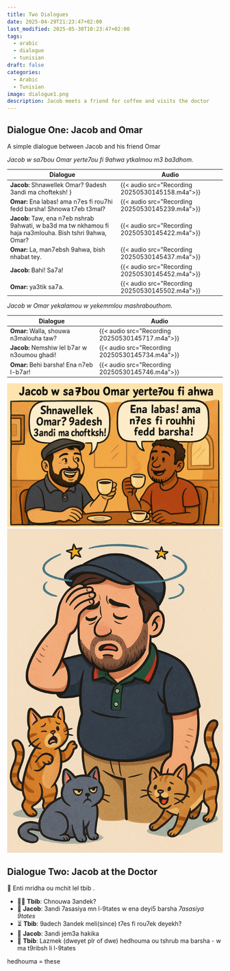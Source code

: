 ```yaml
---
title: Two Dialogues
date: 2025-04-29T21:23:47+02:00
last_modified: 2025-05-30T10:23:47+02:00
tags:
  - arabic
  - dialogue
  - tunisian
draft: false
categories:
  - Arabic
  - Tunisian
image: dialogue1.png
description: Jacob meets a friend for coffee and visits the doctor
---
```


## Dialogue One: Jacob and Omar

A simple dialogue between Jacob and his friend Omar

_Jacob w sa7bou Omar yerte7ou fi 9ahwa ytkalmou m3 ba3dhom._

| Dialogue | Audio |
| --- | --- |
| **Jacob:** Shnawellek Omar? 9adesh 3andi ma chofteksh! } | {{< audio src="Recording 20250530145158.m4a">}} |
| **Omar:** Ena labas! ama n7es fi rou7hi fedd barsha! Shnowa t7eb t3mal? | {{< audio src="Recording 20250530145239.m4a">}} |
| **Jacob:** Taw, ena n7eb nshrab 9ahwati, w ba3d ma tw nkhamou fi haja na3mlouha. Bish tshri 9ahwa, Omar? | {{< audio src="Recording 20250530145422.m4a">}} |
| **Omar:** La, man7ebsh 9ahwa, bish nhabat tey. | {{< audio src="Recording 20250530145437.m4a">}} |
| **Jacob:** Bahi! Sa7a!  | {{< audio src="Recording 20250530145452.m4a">}} |
|   **Omar:** ya3tik sa7a. | {{< audio src="Recording 20250530145502.m4a">}} |



*Jacob w Omar yekalamou w yekemmlou mashrabouthom.*

| Dialogue | Audio |
| --- | --- |
| **Omar:** Walla, shouwa n3malouha taw? | {{< audio src="Recording 20250530145717.m4a">}} |
| **Jacob:** Nemshiw lel b7ar w n3oumou ghadi! | {{< audio src="Recording 20250530145734.m4a">}} |
| **Omar:** Behi barsha! Ena n7eb l-b7ar! | {{< audio src="Recording 20250530145746.m4a">}} |


![Jacob and Omar at the Café](dialogue1.png)
![Jacob at the Doctor](allergies.png)


## Dialogue Two: Jacob at the Doctor

🤒 Enti mridha ou mchit lel tbib .

- 👨‍⚕️ **Tbib**: Chnouwa 3andek?
- 🤕 **Jacob**: 3andi 7asasiya mn l-9tates w ena deyi5 barsha *7asasiya  9tates*
- ⏳ **Tbib**: 9adech 3andek meli(since) t7es fi rou7ek deyekh?
- 🤒 **Jacob**: 3andi jem3a hakika 
- 💊 **Tbib**: Lazmek (dweyet plr of dwe) hedhouma ou tshrub ma barsha - w ma t9ribsh li l-9tates

hedhouma = these  
